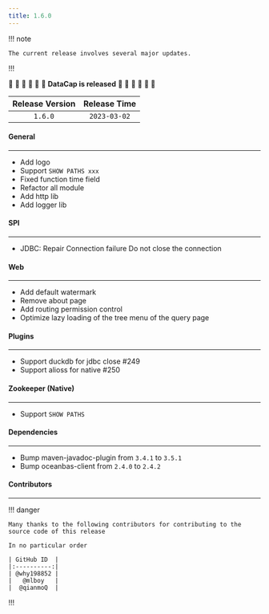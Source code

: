 ```yaml
---
title: 1.6.0
---
```


!!! note

    The current release involves several major updates.

!!!

:tada: :tada: :tada: :tada: :tada: :tada: **DataCap is released** :tada: :tada: :tada: :tada: :tada: :tada:

| Release Version | Release Time |
|:---------------:|:------------:|
|     `1.6.0`     | `2023-03-02` |

#### General

---

- Add logo
- Support `SHOW PATHS xxx`
- Fixed function time field
- Refactor all module
- Add http lib
- Add logger lib

#### SPI

---

- JDBC: Repair Connection failure Do not close the connection

#### Web

---

- Add default watermark
- Remove about page
- Add routing permission control
- Optimize lazy loading of the tree menu of the query page

#### Plugins

---

- Support duckdb for jdbc close #249
- Support alioss for native #250

#### Zookeeper (Native)

---

- Support `SHOW PATHS`

#### Dependencies

---

- Bump maven-javadoc-plugin from `3.4.1` to `3.5.1`
- Bump oceanbas-client from `2.4.0` to `2.4.2`

#### Contributors

--- 

!!! danger

    Many thanks to the following contributors for contributing to the source code of this release

    In no particular order

    | GitHub ID  |
    |:----------:|
    | @why198852 |
    |   @mlboy   |
    |  @qianmoQ  |

!!!